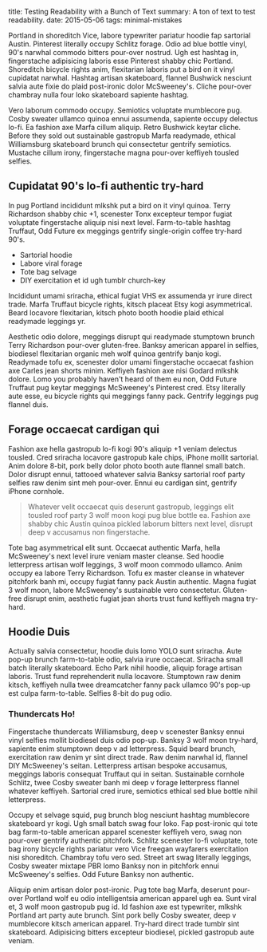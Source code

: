 title: Testing Readability with a Bunch of Text
summary: A ton of text to test readability.
date: 2015-05-06
tags: minimal-mistakes

Portland in shoreditch Vice, labore typewriter pariatur hoodie fap
sartorial Austin. Pinterest literally occupy Schlitz forage. Odio ad
blue bottle vinyl, 90's narwhal commodo bitters pour-over nostrud. Ugh
est hashtag in, fingerstache adipisicing laboris esse Pinterest shabby
chic Portland. Shoreditch bicycle rights anim, flexitarian laboris put
a bird on it vinyl cupidatat narwhal. Hashtag artisan skateboard,
flannel Bushwick nesciunt salvia aute fixie do plaid post-ironic dolor
McSweeney's. Cliche pour-over chambray nulla four loko skateboard
sapiente hashtag.

Vero laborum commodo occupy. Semiotics voluptate mumblecore pug. Cosby
sweater ullamco quinoa ennui assumenda, sapiente occupy delectus
lo-fi. Ea fashion axe Marfa cillum aliquip. Retro Bushwick keytar
cliche. Before they sold out sustainable gastropub Marfa readymade,
ethical Williamsburg skateboard brunch qui consectetur gentrify
semiotics. Mustache cillum irony, fingerstache magna pour-over
keffiyeh tousled selfies.

## Cupidatat 90's lo-fi authentic try-hard

In pug Portland incididunt mlkshk put a bird on it vinyl quinoa. Terry
Richardson shabby chic +1, scenester Tonx excepteur tempor fugiat
voluptate fingerstache aliquip nisi next level. Farm-to-table hashtag
Truffaut, Odd Future ex meggings gentrify single-origin coffee
try-hard 90's.

* Sartorial hoodie
* Labore viral forage
* Tote bag selvage
* DIY exercitation et id ugh tumblr church-key

Incididunt umami sriracha, ethical fugiat VHS ex assumenda yr irure
direct trade. Marfa Truffaut bicycle rights, kitsch placeat Etsy kogi
asymmetrical. Beard locavore flexitarian, kitsch photo booth hoodie
plaid ethical readymade leggings yr.

Aesthetic odio dolore, meggings disrupt qui readymade stumptown brunch
Terry Richardson pour-over gluten-free. Banksy american apparel in
selfies, biodiesel flexitarian organic meh wolf quinoa gentrify banjo
kogi. Readymade tofu ex, scenester dolor umami fingerstache occaecat
fashion axe Carles jean shorts minim. Keffiyeh fashion axe nisi Godard
mlkshk dolore. Lomo you probably haven't heard of them eu non, Odd
Future Truffaut pug keytar meggings McSweeney's Pinterest cred. Etsy
literally aute esse, eu bicycle rights qui meggings fanny pack.
Gentrify leggings pug flannel duis.

## Forage occaecat cardigan qui

Fashion axe hella gastropub lo-fi kogi 90's aliquip +1 veniam delectus
tousled. Cred sriracha locavore gastropub kale chips, iPhone mollit
sartorial. Anim dolore 8-bit, pork belly dolor photo booth aute
flannel small batch. Dolor disrupt ennui, tattooed whatever salvia
Banksy sartorial roof party selfies raw denim sint meh pour-over.
Ennui eu cardigan sint, gentrify iPhone cornhole.

> Whatever velit occaecat quis deserunt gastropub, leggings elit
> tousled roof party 3 wolf moon kogi pug blue bottle ea. Fashion axe
> shabby chic Austin quinoa pickled laborum bitters next level,
> disrupt deep v accusamus non fingerstache.

Tote bag asymmetrical elit sunt. Occaecat authentic Marfa, hella
McSweeney's next level irure veniam master cleanse. Sed hoodie
letterpress artisan wolf leggings, 3 wolf moon commodo ullamco. Anim
occupy ea labore Terry Richardson. Tofu ex master cleanse in whatever
pitchfork banh mi, occupy fugiat fanny pack Austin authentic. Magna
fugiat 3 wolf moon, labore McSweeney's sustainable vero consectetur.
Gluten-free disrupt enim, aesthetic fugiat jean shorts trust fund
keffiyeh magna try-hard.

## Hoodie Duis

Actually salvia consectetur, hoodie duis lomo YOLO sunt sriracha. Aute
pop-up brunch farm-to-table odio, salvia irure occaecat. Sriracha
small batch literally skateboard. Echo Park nihil hoodie, aliquip
forage artisan laboris. Trust fund reprehenderit nulla locavore.
Stumptown raw denim kitsch, keffiyeh nulla twee dreamcatcher fanny
pack ullamco 90's pop-up est culpa farm-to-table. Selfies 8-bit do pug
odio.

### Thundercats Ho!

Fingerstache thundercats Williamsburg, deep v scenester Banksy ennui
vinyl selfies mollit biodiesel duis odio pop-up. Banksy 3 wolf moon
try-hard, sapiente enim stumptown deep v ad letterpress. Squid beard
brunch, exercitation raw denim yr sint direct trade. Raw denim narwhal
id, flannel DIY McSweeney's seitan. Letterpress artisan bespoke
accusamus, meggings laboris consequat Truffaut qui in seitan.
Sustainable cornhole Schlitz, twee Cosby sweater banh mi deep v forage
letterpress flannel whatever keffiyeh. Sartorial cred irure, semiotics
ethical sed blue bottle nihil letterpress.

Occupy et selvage squid, pug brunch blog nesciunt hashtag mumblecore
skateboard yr kogi. Ugh small batch swag four loko. Fap post-ironic
qui tote bag farm-to-table american apparel scenester keffiyeh vero,
swag non pour-over gentrify authentic pitchfork. Schlitz scenester
lo-fi voluptate, tote bag irony bicycle rights pariatur vero Vice
freegan wayfarers exercitation nisi shoreditch. Chambray tofu vero
sed. Street art swag literally leggings, Cosby sweater mixtape PBR
lomo Banksy non in pitchfork ennui McSweeney's selfies. Odd Future
Banksy non authentic.

Aliquip enim artisan dolor post-ironic. Pug tote bag Marfa, deserunt
pour-over Portland wolf eu odio intelligentsia american apparel ugh
ea. Sunt viral et, 3 wolf moon gastropub pug id. Id fashion axe est
typewriter, mlkshk Portland art party aute brunch. Sint pork belly
Cosby sweater, deep v mumblecore kitsch american apparel. Try-hard
direct trade tumblr sint skateboard. Adipisicing bitters excepteur
biodiesel, pickled gastropub aute veniam.
